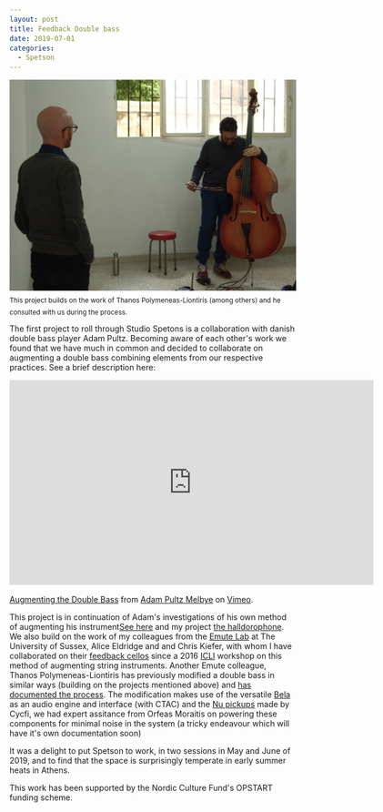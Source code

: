 ```yaml
---
layout: post
title: Feedback Double bass
date: 2019-07-01
categories:
  - Spetson
---
```

![Thanos Polymeneas tries the instrument](/img/dbthanos.JPG)
<sub>This project builds on the work of Thanos Polymeneas-Liontiris (among others) and he consulted with us during the process.</sub>

The first project to roll through Studio Spetons is a collaboration with danish double bass player Adam Pultz. Becoming aware of each other's work we found that we have much in common and decided to collaborate on augmenting a double bass combining elements from our respective practices. See a brief description here:

<iframe src="https://player.vimeo.com/video/345985776" width="640" height="360" frameborder="0" allow="autoplay; fullscreen" allowfullscreen></iframe>
<p><a href="https://vimeo.com/345985776">Augmenting the Double Bass</a> from <a href="https://vimeo.com/user27144102">Adam Pultz Melbye</a> on <a href="https://vimeo.com">Vimeo</a>.</p>

This project is in continuation of Adam's investigations of his own method of augmenting his instrument[See here](http://www.adampultz.com/feedbackbass/) and my project [the halldorophone](http://www.halldorophone.info/about). We also build on the work of my colleagues from the [Emute Lab](http://www.emutelab.org/) at The University of Sussex, Alice Eldridge and and Chris Kiefer, with whom I have collaborated on their [feedback cellos](https://www.feedbackcell.info/) since a 2016 [ICLI](http://www.liveinterfaces.org/) workshop on this method of augmenting string instruments. Another Emute colleague, Thanos Polymeneas-Liontiris has previously modified a double bass in similar ways (building on the projects mentioned above) and [has documented the process](http://www.nime.org/proceedings/2018/nime2018_paper0071.pdf). The modification makes use of the versatile [Bela](https://bela.io) as an audio engine and interface (with CTAC) and the [Nu pickups](https://www.cycfi.com/projects/nu-series/) made by Cycfi, we had expert assitance from Orfeas Moraitis on powering these components for minimal noise in the system (a tricky endeavour which will have it's own documentation soon)

It was a delight to put Spetson to work, in two sessions in May and June of 2019, and to find that the space is surprisingly temperate in early summer heats in Athens.

This work has been supported by the Nordic Culture Fund's OPSTART funding scheme. 
